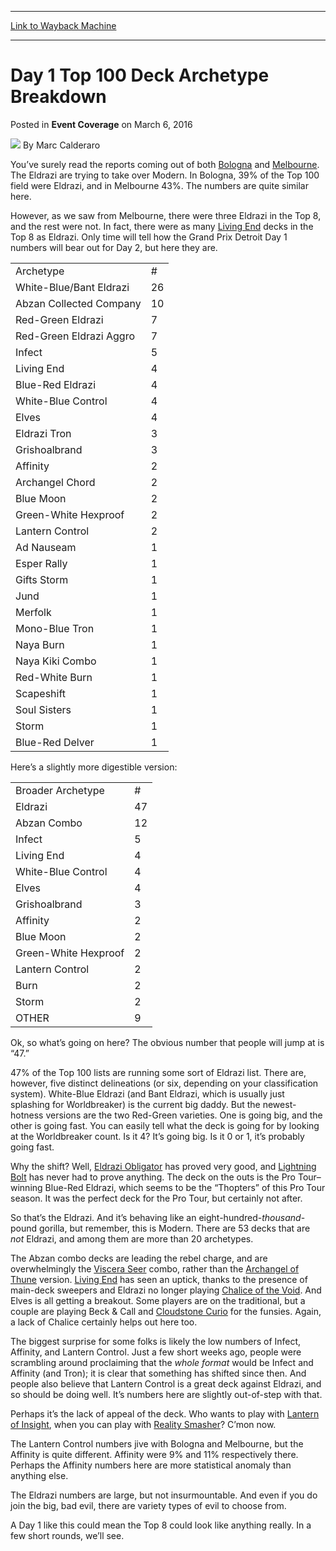 
---
[Link to Wayback Machine](https://web.archive.org/web/20160309000734/http://magic.wizards.com/en/events/coverage/gpdet16/day-1-top-100-deck-archetype-breakdown-2016-03-06)

[_metadata_:author]:- "Marc Calderaro"
[_metadata_:description]:- "You’ve surely read the reports coming out of both Bologna and Melbourne. The Eldrazi are trying to take over Modern. In Bologna, 39% of the Top 100 field were Eldrazi, and in Melbourne 43%. The numbers are quite similar here."
[_metadata_:generator]:- "Drupal 7 (http://drupal.org)"
[_metadata_:node]:- "992011"
[_metadata_:publish_date]:- "2016-03-06"
[_metadata_:source]:- "div-main-content"
[_metadata_:title]:- "Day 1 Top 100 Deck Archetype Breakdown"
[_metadata_:wayback_capture_timestamp]:- "2016-03-09 00:07:34"
[_metadata_:wayback_raw_url]:- "https://web.archive.org/web/20160309000734id_/http://magic.wizards.com/en/events/coverage/gpdet16/day-1-top-100-deck-archetype-breakdown-2016-03-06"
[_metadata_:wayback_url]:- "http://magic.wizards.com/en/events/coverage/gpdet16/day-1-top-100-deck-archetype-breakdown-2016-03-06"
---


Day 1 Top 100 Deck Archetype Breakdown
======================================



 Posted in **Event Coverage**
 on March 6, 2016 






![](https://media.magic.wizards.com/styles/auth_small/public/images/person/calderaro.jpg)
By Marc Calderaro











You’ve surely read the reports coming out of both [Bologna](http://magic.wizards.com/en/events/coverage/gpbol16/day-1-top-100-deck-archetype-breakdown-2016-03-06) and [Melbourne](http://magic.wizards.com/en/events/coverage/gpmel16/top-100-deck-archetype-breakdown-2016-03-06). The Eldrazi are trying to take over Modern. In Bologna, 39% of the Top 100 field were Eldrazi, and in Melbourne 43%. The numbers are quite similar here.


However, as we saw from Melbourne, there were three Eldrazi in the Top 8, and the rest were not. In fact, there were as many [Living End](http://gatherer.wizards.com/Pages/Card/Details.aspx?name=Living+End) decks in the Top 8 as Eldrazi. Only time will tell how the Grand Prix Detroit Day 1 numbers will bear out for Day 2, but here they are.




|  |  |
| --- | --- |
| Archetype | # |
| White-Blue/Bant Eldrazi | 26 |
| Abzan Collected Company | 10 |
| Red-Green Eldrazi | 7 |
| Red-Green Eldrazi Aggro | 7 |
| Infect | 5 |
| Living End | 4 |
| Blue-Red Eldrazi | 4 |
| White-Blue Control | 4 |
| Elves | 4 |
| Eldrazi Tron | 3 |
| Grishoalbrand | 3 |
| Affinity | 2 |
| Archangel Chord | 2 |
| Blue Moon | 2 |
| Green-White Hexproof | 2 |
| Lantern Control | 2 |
| Ad Nauseam | 1 |
| Esper Rally | 1 |
| Gifts Storm | 1 |
| Jund | 1 |
| Merfolk | 1 |
| Mono-Blue Tron | 1 |
| Naya Burn | 1 |
| Naya Kiki Combo | 1 |
| Red-White Burn | 1 |
| Scapeshift | 1 |
| Soul Sisters | 1 |
| Storm | 1 |
| Blue-Red Delver | 1 |

Here’s a slightly more digestible version:




|  |  |
| --- | --- |
| Broader Archetype | # |
| Eldrazi | 47 |
| Abzan Combo | 12 |
| Infect | 5 |
| Living End | 4 |
| White-Blue Control | 4 |
| Elves | 4 |
| Grishoalbrand | 3 |
| Affinity | 2 |
| Blue Moon | 2 |
| Green-White Hexproof | 2 |
| Lantern Control | 2 |
| Burn | 2 |
| Storm | 2 |
| OTHER | 9 |

Ok, so what’s going on here? The obvious number that people will jump at is “47.”


47% of the Top 100 lists are running some sort of Eldrazi list. There are, however, five distinct delineations (or six, depending on your classification system). White-Blue Eldrazi (and Bant Eldrazi, which is usually just splashing for Worldbreaker) is the current big daddy. But the newest-hotness versions are the two Red-Green varieties. One is going big, and the other is going fast. You can easily tell what the deck is going for by looking at the Worldbreaker count. Is it 4? It’s going big. Is it 0 or 1, it’s probably going fast.


Why the shift? Well, [Eldrazi Obligator](http://gatherer.wizards.com/Pages/Card/Details.aspx?name=Eldrazi+Obligator) has proved very good, and [Lightning Bolt](http://gatherer.wizards.com/Pages/Card/Details.aspx?name=Lightning+Bolt) has never had to prove anything. The deck on the outs is the Pro Tour–winning Blue-Red Eldrazi, which seems to be the “Thopters” of this Pro Tour season. It was the perfect deck for the Pro Tour, but certainly not after.


So that’s the Eldrazi. And it’s behaving like an eight-hundred-*thousand­*-pound gorilla, but remember, this is Modern. There are 53 decks that are *not* Eldrazi, and among them are more than 20 archetypes.


The Abzan combo decks are leading the rebel charge, and are overwhelmingly the [Viscera Seer](http://gatherer.wizards.com/Pages/Card/Details.aspx?name=Viscera+Seer) combo, rather than the [Archangel of Thune](http://gatherer.wizards.com/Pages/Card/Details.aspx?name=Archangel+of+Thune) version. [Living End](http://gatherer.wizards.com/Pages/Card/Details.aspx?name=Living+End) has seen an uptick, thanks to the presence of main-deck sweepers and Eldrazi no longer playing [Chalice of the Void](http://gatherer.wizards.com/Pages/Card/Details.aspx?name=Chalice+of+the+Void). And Elves is all getting a breakout. Some players are on the traditional, but a couple are playing Beck & Call and [Cloudstone Curio](http://gatherer.wizards.com/Pages/Card/Details.aspx?name=Cloudstone+Curio) for the funsies. Again, a lack of Chalice certainly helps out here too.


The biggest surprise for some folks is likely the low numbers of Infect, Affinity, and Lantern Control. Just a few short weeks ago, people were scrambling around proclaiming that the *whole format* would be Infect and Affinity (and Tron); it is clear that something has shifted since then. And people also believe that Lantern Control is a great deck against Eldrazi, and so should be doing well. It’s numbers here are slightly out-of-step with that.


Perhaps it’s the lack of appeal of the deck. Who wants to play with [Lantern of Insight](http://gatherer.wizards.com/Pages/Card/Details.aspx?name=Lantern+of+Insight), when you can play with [Reality Smasher](http://gatherer.wizards.com/Pages/Card/Details.aspx?name=Reality+Smasher)? C’mon now.


The Lantern Control numbers jive with Bologna and Melbourne, but the Affinity is quite different. Affinity were 9% and 11% respectively there. Perhaps the Affinity numbers here are more statistical anomaly than anything else.


The Eldrazi numbers are large, but not insurmountable. And even if you do join the big, bad evil, there are variety types of evil to choose from.


A Day 1 like this could mean the Top 8 could look like anything really. In a few short rounds, we’ll see.







